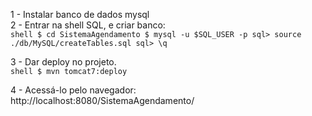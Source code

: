 1 - Instalar banco de dados mysql\
2 - Entrar na shell SQL, e criar banco:\
    ```shell
    $ cd SistemaAgendamento
    $ mysql -u $SQL_USER -p
    sql> source ./db/MySQL/createTables.sql
    sql> \q```


3 - Dar deploy no projeto.\
    ```shell
    $ mvn tomcat7:deploy```


4 - Acessá-lo pelo navegador:\
    http://localhost:8080/SistemaAgendamento/

